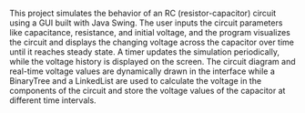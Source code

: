 This project simulates the behavior of an RC (resistor-capacitor) circuit using a GUI built with Java Swing. The user inputs the circuit parameters like capacitance, resistance, and initial voltage, and the program visualizes the circuit and displays the changing voltage across the capacitor over time until it reaches steady state. A timer updates the simulation periodically, while the voltage history is displayed on the screen. The circuit diagram and real-time voltage values are dynamically drawn in the interface while a BinaryTree and a LinkedList are used to calculate the voltage in the components of the circuit and store the voltage values of the capacitor at different time intervals.

